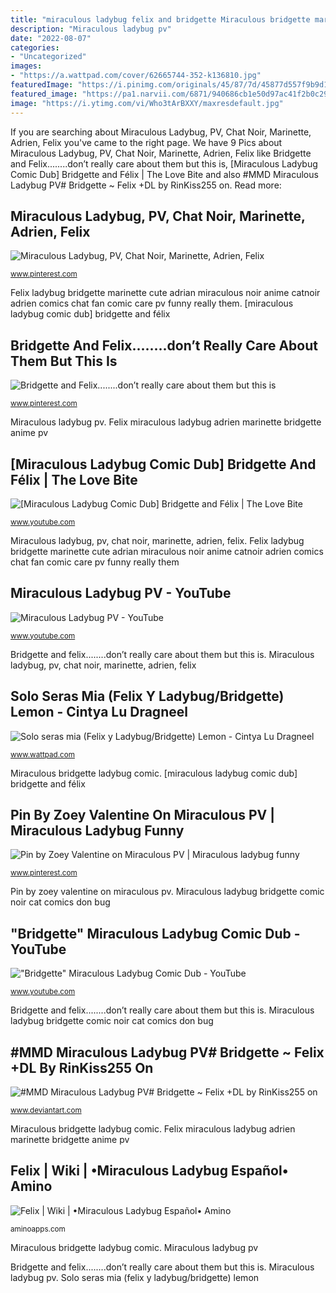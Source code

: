 ```yaml
---
title: "miraculous ladybug felix and bridgette Miraculous bridgette marinette seras adrien"
description: "Miraculous ladybug pv"
date: "2022-08-07"
categories:
- "Uncategorized"
images:
- "https://a.wattpad.com/cover/62665744-352-k136810.jpg"
featuredImage: "https://i.pinimg.com/originals/45/87/7d/45877d557f9b9d13aa7ad12ed9917ce6.png"
featured_image: "https://pa1.narvii.com/6871/940686cb1e50d97ac41f2b0c29c1f6f5e330b0a8r1-500-210_hq.gif"
image: "https://i.ytimg.com/vi/Who3tArBXXY/maxresdefault.jpg"
---
```


If you are searching about Miraculous Ladybug, PV, Chat Noir, Marinette, Adrien, Felix you've came to the right page. We have 9 Pics about Miraculous Ladybug, PV, Chat Noir, Marinette, Adrien, Felix like Bridgette and Felix........don’t really care about them but this is, [Miraculous Ladybug Comic Dub] Bridgette and Félix | The Love Bite and also #MMD Miraculous Ladybug PV# Bridgette ~ Felix +DL by RinKiss255 on. Read more:

## Miraculous Ladybug, PV, Chat Noir, Marinette, Adrien, Felix

![Miraculous Ladybug, PV, Chat Noir, Marinette, Adrien, Felix](https://i.pinimg.com/736x/1e/c2/1c/1ec21cd0448c949e3fbabea8121a1875--bridgette-x-felix-miraculous-ladybug-felix-and-adrien.jpg "Miraculous ladybug pv")

<small>www.pinterest.com</small>

Felix ladybug bridgette marinette cute adrian miraculous noir anime catnoir adrien comics chat fan comic care pv funny really them. [miraculous ladybug comic dub] bridgette and félix

## Bridgette And Felix........don’t Really Care About Them But This Is

![Bridgette and Felix........don’t really care about them but this is](https://i.pinimg.com/originals/45/87/7d/45877d557f9b9d13aa7ad12ed9917ce6.png "#mmd miraculous ladybug pv# bridgette ~ felix +dl by rinkiss255 on")

<small>www.pinterest.com</small>

Miraculous ladybug pv. Felix miraculous ladybug adrien marinette bridgette anime pv

## [Miraculous Ladybug Comic Dub] Bridgette And Félix | The Love Bite

![[Miraculous Ladybug Comic Dub] Bridgette and Félix | The Love Bite](https://i.ytimg.com/vi/MmAxno9QdQU/maxresdefault.jpg "#mmd miraculous ladybug pv# bridgette ~ felix +dl by rinkiss255 on")

<small>www.youtube.com</small>

Miraculous ladybug, pv, chat noir, marinette, adrien, felix. Felix ladybug bridgette marinette cute adrian miraculous noir anime catnoir adrien comics chat fan comic care pv funny really them

## Miraculous Ladybug PV - YouTube

![Miraculous Ladybug PV - YouTube](https://i.ytimg.com/vi/Z249D5TszqA/maxresdefault.jpg "Felix ladybug bridgette marinette cute adrian miraculous noir anime catnoir adrien comics chat fan comic care pv funny really them")

<small>www.youtube.com</small>

Bridgette and felix........don’t really care about them but this is. Miraculous ladybug, pv, chat noir, marinette, adrien, felix

## Solo Seras Mia (Felix Y Ladybug/Bridgette) Lemon - Cintya Lu Dragneel

![Solo seras mia (Felix y Ladybug/Bridgette) Lemon - Cintya Lu Dragneel](https://a.wattpad.com/cover/62665744-352-k136810.jpg "#mmd miraculous ladybug pv# bridgette ~ felix +dl by rinkiss255 on")

<small>www.wattpad.com</small>

Miraculous bridgette ladybug comic. [miraculous ladybug comic dub] bridgette and félix

## Pin By Zoey Valentine On Miraculous PV | Miraculous Ladybug Funny

![Pin by Zoey Valentine on Miraculous PV | Miraculous ladybug funny](https://i.pinimg.com/originals/8e/2f/e3/8e2fe3bdd04a8facad5ec6496c8e864a.png "Ladybug felix miraculous pv bridgette mmd dl")

<small>www.pinterest.com</small>

Pin by zoey valentine on miraculous pv. Miraculous ladybug bridgette comic noir cat comics don bug

## &quot;Bridgette&quot; Miraculous Ladybug Comic Dub - YouTube

![&quot;Bridgette&quot; Miraculous Ladybug Comic Dub - YouTube](https://i.ytimg.com/vi/Who3tArBXXY/maxresdefault.jpg "&quot;bridgette&quot; miraculous ladybug comic dub")

<small>www.youtube.com</small>

Bridgette and felix........don’t really care about them but this is. Miraculous ladybug bridgette comic noir cat comics don bug

## #MMD Miraculous Ladybug PV# Bridgette ~ Felix +DL By RinKiss255 On

![#MMD Miraculous Ladybug PV# Bridgette ~ Felix +DL by RinKiss255 on](https://images-wixmp-ed30a86b8c4ca887773594c2.wixmp.com/i/68325398-9f07-4cc1-8267-77333c3313e9/dcvjyw0-f79c41bb-86e9-4ac6-b16e-1482235468f5.png/v1/fill/w_750,h_1066,q_70,strp/_mmd_miraculous_ladybug_pv___bridgette___felix__dl_by_rinkiss255_dcvjyw0-pre.jpg "[miraculous ladybug comic dub] bridgette and félix")

<small>www.deviantart.com</small>

Miraculous bridgette ladybug comic. Felix miraculous ladybug adrien marinette bridgette anime pv

## Felix | Wiki | •Miraculous Ladybug Español• Amino

![Felix | Wiki | •Miraculous Ladybug Español• Amino](https://pa1.narvii.com/6871/940686cb1e50d97ac41f2b0c29c1f6f5e330b0a8r1-500-210_hq.gif "Pin by zoey valentine on miraculous pv")

<small>aminoapps.com</small>

Miraculous bridgette ladybug comic. Miraculous ladybug pv

Bridgette and felix........don’t really care about them but this is. Miraculous ladybug pv. Solo seras mia (felix y ladybug/bridgette) lemon
